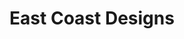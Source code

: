 ---
title: "East Coast Designs"
url: /east-greenwich/east-coast-designs/
shop: interior decoration
---